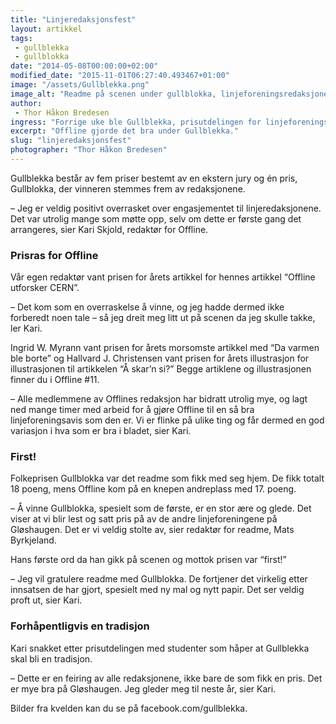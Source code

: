 ```yaml
---
title: "Linjeredaksjonsfest"
layout: artikkel
tags: 
 - gullblekka
 - gullblokka
date: "2014-05-08T00:00:00+02:00"
modified_date: "2015-11-01T06:27:40.493467+01:00"
image: "/assets/Gullblekka.png"
image_alt: "Readme på scenen under gullblokka, linjeforeningsredaksjonenes egen prisutdeling."
author:
 - Thor Håkon Bredesen
ingress: "Forrige uke ble Gullblekka, prisutdelingen for linjeforeningsredaksjonene på Gløshaugen, arrangert for første gang. Offline tok tre priser."
excerpt: "Offline gjorde det bra under Gullblekka."
slug: "linjeredaksjonsfest"
photographer: "Thor Håkon Bredesen"
---
```

Gullblekka består av fem priser bestemt av en ekstern jury og én pris, Gullblokka, der vinneren stemmes frem av redaksjonene. 

– Jeg er veldig positivt overrasket over engasjementet til linjeredaksjonene. Det var utrolig mange som møtte opp, selv om dette er første gang det arrangeres, sier Kari Skjold, redaktør for Offline.

### Prisras for Offline
Vår egen redaktør vant prisen for årets artikkel for hennes artikkel “Offline utforsker CERN”.

– Det kom som en overraskelse å vinne, og jeg hadde dermed ikke forberedt noen tale – så jeg dreit meg litt ut på scenen da jeg skulle takke, ler Kari. 

Ingrid W. Myrann vant prisen for årets morsomste artikkel med “Da varmen ble borte” og Hallvard J. Christensen vant prisen for årets illustrasjon for illustrasjonen til artikkelen “Å skar’n si?” Begge artiklene og illustrasjonen finner du i Offline #11. 

– Alle medlemmene av Offlines redaksjon har bidratt utrolig mye, og lagt ned mange timer med arbeid for å gjøre Offline til en så bra linjeforeningsavis som den er. Vi er flinke på ulike ting og får dermed en god variasjon i hva som er bra i bladet, sier Kari.

### First!
Folkeprisen Gullblokka var det readme som fikk med seg hjem. De fikk totalt 18 poeng, mens Offline kom på en knepen andreplass med 17. poeng. 

– Å vinne Gullblokka, spesielt som de første, er en stor ære og glede. Det viser at vi blir lest og satt pris på av de andre linjeforeningene på Gløshaugen. Det er vi veldig stolte av, sier redaktør for readme, Mats Byrkjeland.

Hans første ord da han gikk på scenen og mottok prisen var “first!”

– Jeg vil gratulere readme med Gullblokka. De fortjener det virkelig etter innsatsen de har gjort, spesielt med ny mal og nytt papir. Det ser veldig proft ut, sier Kari.

### Forhåpentligvis en tradisjon
Kari snakket etter prisutdelingen med studenter som håper at Gullblekka skal bli en tradisjon. 

– Dette er en feiring av alle redaksjonene, ikke bare de som fikk en pris. Det er mye bra på Gløshaugen. Jeg gleder meg til neste år, sier Kari.

Bilder fra kvelden kan du se på facebook.com/gullblekka.
